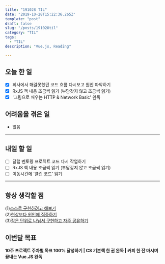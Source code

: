 ```yaml
---
title: "191028 TIL"
date: "2019-10-28T15:22:36.265Z"
template: "post"
draft: false
slug: "/posts/191028til"
category: "TIL"
tags:
  - "TIL"
description: "Vue.js, Reading"

---
```


## 오늘 한 일

- [x] 회사에서 해결못했던 코드 흐름 다시보고 원인 파악하기
- [x] RxJS 책 내용 조금씩 읽기 (부담갖지 않고 조금씩 읽기)
- [x] '그림으로 배우는 HTTP & Network Basic'  완독

## 어려움을 겪은 일

- 없음

---

## 내일 할 일

- [ ] 달랩 멘토링 프로젝트 코드 다시 작업하기
- [ ] RxJS 책 내용 조금씩 읽기 (부담갖지 않고 조금씩 읽기)
- [ ] 이동시간에 '클린 코드' 읽기

------



## 항상 생각할 점

(1)<u>스스로 구현하려고 해보기</u> <br>(2)<u>현상보다 원인에 집중하기</u> <br>(3)<u>작은 단위로 나눠서 구현하고 자주 공유하기</u>



## 이번달 목표

**10주 프로젝트 주차별 목표 100% 달성하기 | CS 기본책 한 권 완독 | 커피 한 잔 마시며 끝내는 Vue.JS 완독**

